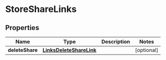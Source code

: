 
# StoreShareLinks

## Properties
Name | Type | Description | Notes
------------ | ------------- | ------------- | -------------
**deleteShare** | [**LinksDeleteShareLink**](LinksDeleteShareLink.md) |  |  [optional]



